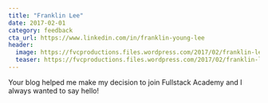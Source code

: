 ```yaml
---
title: "Franklin Lee"
date: 2017-02-01
category: feedback
cta_url: https://www.linkedin.com/in/franklin-young-lee
header:
  image: https://fvcproductions.files.wordpress.com/2017/02/franklin-lee.jpg?w=200&h=200
  teaser: https://fvcproductions.files.wordpress.com/2017/02/franklin-lee.jpg?w=200&h=200
---
```


Your blog helped me make my decision to join Fullstack Academy and I always wanted to say hello!

